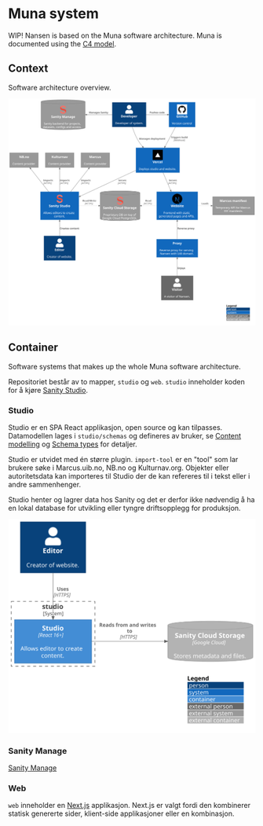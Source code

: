 # Muna system

WIP! Nansen is based on the Muna software architecture. Muna is documented using the [C4 model](https://c4model.com/).

## Context

Software architecture overview.

![](./diagrams/context.svg)

## Container

Software systems that makes up the whole Muna software architecture.

Repositoriet består av to mapper, `studio` og `web`. `studio` inneholder koden for å kjøre [Sanity Studio](https://www.sanity.io/docs/sanity-studio). 

### Studio

Studio er en SPA React applikasjon, open source og kan tilpasses. Datamodellen lages i `studio/schemas` og defineres av bruker, se [Content modelling](https://www.sanity.io/docs/content-modelling) og [Schema types](https://www.sanity.io/docs/schema-types) for detaljer.

Studio er utvidet med én større plugin. `import-tool` er en "tool" som lar brukere søke i Marcus.uib.no, NB.no og Kulturnav.org. Objekter eller autoritetsdata kan importeres til Studio der de kan refereres til i tekst eller i andre sammenhenger.

Studio henter og lagrer data hos Sanity og det er derfor ikke nødvendig å ha en lokal database for utvikling eller tyngre driftsopplegg for produksjon.

![](./diagrams/container_studio.svg)

### Sanity Manage

[Sanity Manage](https://www.sanity.io/manage)

### Web

`web` inneholder en [Next.js](https://nextjs.org/) applikasjon. Next.js er valgt fordi den kombinerer statisk genererte sider, klient-side applikasjoner eller en kombinasjon.